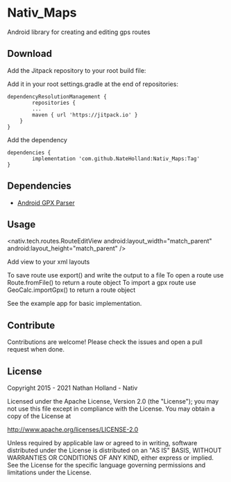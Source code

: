 # Nativ_Maps
Android library for creating and editing gps routes

## Download
Add the Jitpack repository to your root build file:

Add it in your root settings.gradle at the end of repositories:

	dependencyResolutionManagement {
    		repositories {
			...
			maven { url 'https://jitpack.io' }
		}
	}

Add the dependency

	dependencies {
	        implementation 'com.github.NateHolland:Nativ_Maps:Tag'
	}
	
## Dependencies

* [Android GPX Parser](https://github.com/ticofab/android-gpx-parser)

## Usage


<nativ.tech.routes.RouteEditView
        android:layout_width="match_parent"
        android:layout_height="match_parent" />
	
Add view to your xml layouts

To save route use export() and write the output to a file
To open a route use Route.fromFile() to return a route object
To import a gpx route use GeoCalc.importGpx() to return a route object

See the example app for basic implementation.

## Contribute
Contributions are welcome! Please check the issues and open a pull request when done.

## License
Copyright 2015 - 2021 Nathan Holland - Nativ

Licensed under the Apache License, Version 2.0 (the "License");
you may not use this file except in compliance with the License.
You may obtain a copy of the License at

   http://www.apache.org/licenses/LICENSE-2.0

Unless required by applicable law or agreed to in writing, software
distributed under the License is distributed on an "AS IS" BASIS,
WITHOUT WARRANTIES OR CONDITIONS OF ANY KIND, either express or implied.
See the License for the specific language governing permissions and
limitations under the License.
